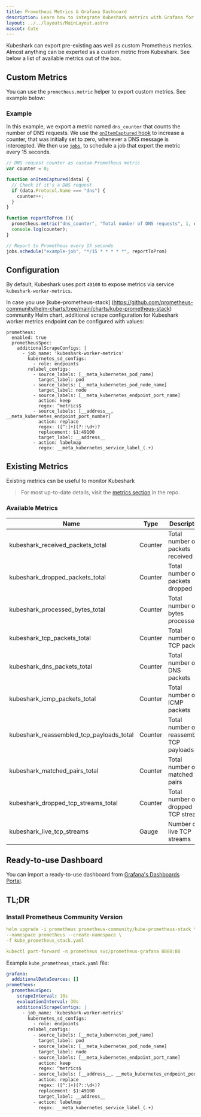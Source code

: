 ```yaml
---
title: Prometheus Metrics & Grafana Dashboard
description: Learn how to integrate Kubeshark metrics with Grafana for enhanced monitoring.
layout: ../../layouts/MainLayout.astro
mascot: Cute
---
```


Kubeshark can export pre-existing aas well as custom Prometheus metrics. Almost anything can be experted as a custom metric from Kubeshark. See below a list of available metrics out of the box.

## Custom Metrics

You can use the `prometheus.metric` helper to export custom metrics. See example below:

### Example

In this example, we export a metric named `dns_counter` that counts the number of DNS requests.
We use the [`onItemCaptured` hook](/en/automation_hooks#onitemcaptureddata-object) to increase a counter, that was initially set to zero, whenever a DNS message is intercepted.
We then use [`jobs`](/en/automation_jobs), to schedule a job that expert the metric every 15 seconds.

```js
// DNS request counter as custom Prometheus metric
var counter = 0;

function onItemCaptured(data) {
  // Check if it's a DNS request
  if (data.Protocol.Name === "dns") {
    counter++;
  }
}

function reportToProm (){
  prometheus.metric("dns_counter", "Total number of DNS requests", 1, counter);
  console.log(counter); 
}

// Report to Prometheus every 15 seconds
jobs.schedule("example-job", "*/15 * * * * *", reportToProm)
```

## Configuration

By default, Kubeshark uses port `49100` to expose metrics via service `kubeshark-worker-metrics`.

In case you use [kube-prometheus-stack] (https://github.com/prometheus-community/helm-charts/tree/main/charts/kube-prometheus-stack) community Helm chart, additional scrape configuration for Kubeshark worker metrics endpoint can be configured with values:

```
prometheus:
  enabled: true
  prometheusSpec:
    additionalScrapeConfigs: |
      - job_name: 'kubeshark-worker-metrics'
        kubernetes_sd_configs:
          - role: endpoints
        relabel_configs:
          - source_labels: [__meta_kubernetes_pod_name]
            target_label: pod
          - source_labels: [__meta_kubernetes_pod_node_name]
            target_label: node
          - source_labels: [__meta_kubernetes_endpoint_port_name]
            action: keep
            regex: ^metrics$
          - source_labels: [__address__, __meta_kubernetes_endpoint_port_number]
            action: replace
            regex: ([^:]+)(?::\d+)?
            replacement: $1:49100
            target_label: __address__
          - action: labelmap
            regex: __meta_kubernetes_service_label_(.+)
```


## Existing Metrics

Existing metrics csn be useful to monitor Kubeshark

> For most up-to-date details, visit the [metrics section](https://github.com/kubeshark/kubeshark/blob/master/helm-chart/metrics.md) in the repo.

### Available Metrics

| Name | Type | Description | 
| --- | --- | --- | 
| kubeshark_received_packets_total | Counter | Total number of packets received | 
| kubeshark_dropped_packets_total | Counter | Total number of packets dropped | 
| kubeshark_processed_bytes_total | Counter | Total number of bytes processed |
| kubeshark_tcp_packets_total | Counter | Total number of TCP packets | 
| kubeshark_dns_packets_total | Counter | Total number of DNS packets | 
| kubeshark_icmp_packets_total | Counter | Total number of ICMP packets | 
| kubeshark_reassembled_tcp_payloads_total | Counter | Total number of reassembled TCP payloads |
| kubeshark_matched_pairs_total | Counter | Total number of matched pairs | 
| kubeshark_dropped_tcp_streams_total | Counter | Total number of dropped TCP streams | 
| kubeshark_live_tcp_streams | Gauge | Number of live TCP streams |

## Ready-to-use Dashboard

You can import a ready-to-use dashboard from [Grafana's Dashboards Portal](https://grafana.com/grafana/dashboards/20359-kubeshark-dashboard-v1-0-003/).


## TL;DR

### Install Prometheus Community Version

```yaml
helm upgrade -i prometheus prometheus-community/kube-prometheus-stack \
--namespace prometheus --create-namespace \
-f kube_prometheus_stack.yaml

kubectl port-forward -n prometheus svc/prometheus-grafana 8080:80
```

Example `kube_prometheus_stack.yaml` file:

```yaml
grafana:
  additionalDataSources: []
prometheus:
  prometheusSpec:
    scrapeInterval: 10s
    evaluationInterval: 30s
    additionalScrapeConfigs: |
      - job_name: 'kubeshark-worker-metrics'
        kubernetes_sd_configs:
          - role: endpoints
        relabel_configs:
          - source_labels: [__meta_kubernetes_pod_name]
            target_label: pod
          - source_labels: [__meta_kubernetes_pod_node_name]
            target_label: node
          - source_labels: [__meta_kubernetes_endpoint_port_name]
            action: keep
            regex: ^metrics$
          - source_labels: [__address__, __meta_kubernetes_endpoint_port_number]
            action: replace
            regex: ([^:]+)(?::\d+)?
            replacement: $1:49100
            target_label: __address__
          - action: labelmap
            regex: __meta_kubernetes_service_label_(.+)
```
